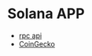 # Solana APP

- [rpc api](http://cw.hubwiz.com/card/c/solana-rpc-api/1/1/22/)
- [CoinGecko](https://www.coingecko.com/en/api/documentation)